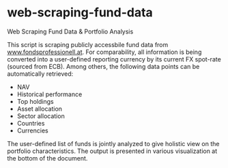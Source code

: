 # web-scraping-fund-data
Web Scraping Fund Data &amp; Portfolio Analysis

This script is scraping publicly accessbile fund data from www.fondsprofessionell.at. For comparability, all information is being converted into a user-defined reporting currency by its current FX spot-rate (sourced from ECB). Among others, the following data points can be automatically retrieved:
- NAV
- Historical performance
- Top holdings
- Asset allocation
- Sector allocation
- Countries
- Currencies

The user-defined list of funds is jointly analyzed to give holistic view on the portfolio characteristics. The output is presented in various visualization at the bottom of the document.
